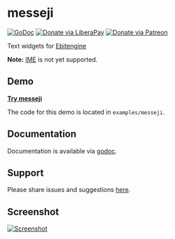 # messeji
[![GoDoc](https://code.rocket9labs.com/tslocum/godoc-static/raw/branch/master/badge.svg)](https://docs.rocket9labs.com/code.rocket9labs.com/tslocum/etk/messeji)
[![Donate via LiberaPay](https://img.shields.io/liberapay/receives/rocket9labs.com.svg?logo=liberapay)](https://liberapay.com/rocket9labs.com)
[![Donate via Patreon](https://img.shields.io/badge/dynamic/json?color=%23e85b46&label=Patreon&query=data.attributes.patron_count&suffix=%20patrons&url=https%3A%2F%2Fwww.patreon.com%2Fapi%2Fcampaigns%2F5252223)](https://www.patreon.com/rocketnine)

Text widgets for [Ebitengine](https://github.com/hajimehoshi/ebiten)

**Note:** [IME](https://en.wikipedia.org/wiki/Input_method) is not yet supported.

## Demo

[**Try messeji**](https://messeji.rocket9labs.com)

The code for this demo is located in `examples/messeji`.

## Documentation

Documentation is available via [godoc](https://docs.rocket9labs.com/code.rocket9labs.com/tslocum/etk/messeji).

## Support

Please share issues and suggestions [here](https://code.rocket9labs.com/tslocum/etk/issues).

## Screenshot

[![Screenshot](https://code.rocket9labs.com/tslocum/etk/raw/branch/main/messeji/screenshot.png)](https://code.rocket9labs.com/tslocum/etk/raw/branch/main/messeji/screenshot.png)
